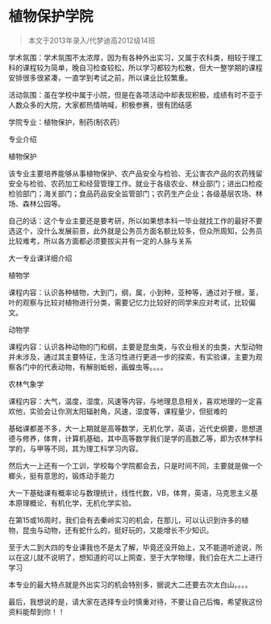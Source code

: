 
# 植物保护学院  

> 本文于2013年录入/代梦迪高2012级14班  

学术氛围：学术氛围不太浓厚，因为有各种外出实习，又属于农科类，相较于理工科的课程较为简单，晚自习检查较松，所以学习都较为松散，但大一整学期的课程安排很多很紧凑，一直学到考试之前，所以课业比较繁重。

活动氛围：虽在学校中属于小院，但是在各项活动中却表现积极，成绩有时不亚于人数众多的大院，大家都热情呐喊，积极参赛，很有团结感

学院专业：植物保护，制药(制农药）

专业介绍

植物保护

该专业主要培养能够从事植物保护、农产品安全与检验、无公害农产品的农药残留安全与检验、农药加工和经营管理工作。就业于各级农业、林业部门；进出口检疫检验部门；海关部门；食品药品安全监管部门；农药生产企业；各级基层农场、林场、森林公园等。

自己的话：这个专业主要还是要考研，所以如果想本科一毕业就找工作的最好不要选这个，没什么发展前景，此外就是公务员方面名额比较多，但众所周知，公务员比较难考，所以各方面都必须要拔尖并有一定的人脉与关系

大一专业课详细介绍

植物学

课程内容：认识各种植物，大到门，纲，属，小到种，亚种等，通过对于根，茎，叶的观察与比较对植物进行分类，需要记忆力比较好的同学来应对考试，比较偏文。

动物学

课程内容：认识各种动物的门和纲，主要是昆虫类，与农业相关的虫类，大型动物并未涉及，通过其主要特征，生活习性进行更进一步的探索，有实验课，主要为观察各门中的代表动物，有解剖蚯蚓，画蝗虫等。。。。

农林气象学

课程内容：大气，温度，湿度，风速等内容，与地理息息相关，喜欢地理的一定喜欢他，实验会让你测太阳辐射角，风速，湿度等，课程量少，但挺难的

基础课都差不多，大一上期就是高等数学，无机化学，英语，近代史纲要，思想道德与修养，体育，计算机基础，其中高等数学我们是学的高数乙等，即为农林学科学的，与甲等不同，其为理工科学习内容。

然后大一上还有一个工训，学校每个学院都会去，只是时间不同，主要就是做一个榔头，挺有意思的，锻炼动手能力

大一下基础课有概率论与数理统计，线性代数，VB，体育，英语，马克思主义基本原理概论，有机化学，无机化学实验。

在第15或16周时，我们会有去秦岭实习的机会，在那儿，可以认识到许多的植物，昆虫与动物，还有蛇什么的，挺好玩的，又能增长不少知识。

至于大二到大四的专业课我也不是太了解，毕竟还没开始上，又不能道听途说，所以在这儿就不说明了，想知道的可以上网查，至于大学物理，我们会在大二上进行学习

本专业的最大特点就是外出实习的机会特别多，据说大二还要去次太白山。。。。

最后，我想说的是，请大家在选择专业时慎重对待，不要让自己后悔，希望我这份资料能帮到你！！


